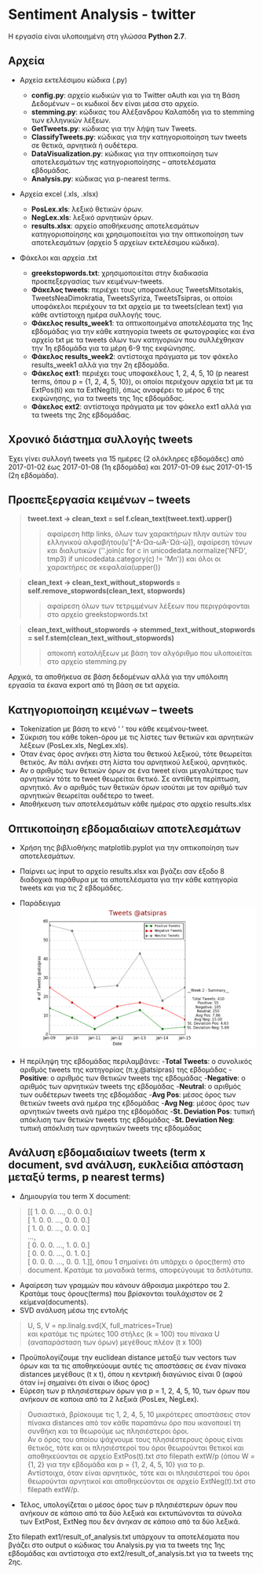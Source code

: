 # Sentiment Analysis - twitter

Η εργασία είναι υλοποιημένη στη γλώσσα **Python 2.7**.

## Αρχεία
- Αρχεία εκτελέσιμου κώδικα (.py)
  - **config.py**: αρχείο κωδικών για το Twitter oAuth και για τη Βάση Δεδομένων – οι κωδικοί δεν είναι μέσα στο αρχείο.
  - **stemming.py**: κώδικας του Αλέξανδρου Καλαπόδη για το stemming των ελληνικών λέξεων.
  - **GetTweets.py**: κώδικας για την λήψη των Tweets.
  - **ClassifyTweets.py**: κώδικας για την κατηγοριοποίηση των tweets σε θετικά, αρνητικά ή ουδέτερα.
  - **DataVisualization.py**: κώδικας για την οπτικοποίηση των αποτελεσμάτων της κατηγοριοποίησης – αποτελέσματα εβδομάδας.
  - **Analysis.py**: κώδικας για p-nearest terms.
    
- Αρχεία excel (.xls, .xlsx)
  - **PosLex.xls**: λεξικό θετικών όρων.
  - **NegLex.xls**: λεξικό αρνητικών όρων.
  - **results.xlsx**: αρχείο αποθήκευσης αποτελεσμάτων κατηγοριοποίησης και χρησιμοποιείται για την οπτικοποίηση των αποτελεσμάτων (αρχείο 5 αρχείων εκτελέσιμου κώδικα).
    
- Φάκελοι και αρχεία .txt
  - **greekstopwords.txt**: χρησιμοποιείται στην διαδικασία προεπεξεργασίας των κειμένων-tweets.
  - **Φάκελος tweets**: περιέχει τους υποφακέλους TweetsMitsotakis, TweetsNeaDimokratia, TweetsSyriza, TweetsTsipras, οι οποίοι υποφάκελοι περιέχουν τα txt αρχεία με τα tweets(clean text) για κάθε αντίστοιχη ημέρα συλλογής τους.
  - **Φάκελος results_week1**: τα οπτικοποιημένα αποτελέσματα της 1ης εβδομάδας για την κάθε κατηγορία tweets σε φωτογραφίες και ένα αρχείο txt με τα tweets όλων των κατηγοριών που συλλέχθηκαν την 1η εβδομάδα για τα μέρη 6-9 της εκφώνησης.
  - **Φάκελος results_week2**: αντίστοιχα πράγματα με τον φάκελο results_week1 αλλά για την 2η εβδομάδα.
  - **Φάκελος ext1**: περιέχει τους υποφακέλους 1, 2, 4, 5, 10 (p nearest terms, όπου p = {1, 2, 4, 5, 10}), οι οποίοι περιέχουν αρχεία txt με τα ExtPos(ti) και τα ExtNeg(ti), όπως αναφέρει το μέρος 6 της εκφώνησης, για τα tweets της 1ης εβδομάδας.
  - **Φάκελος ext2**: αντίστοιχα πράγματα με τον φάκελο ext1 αλλά για τα tweets της 2ης εβδομάδας.


## Χρονικό διάστημα συλλογής tweets
Έχει γίνει συλλογή tweets για 15 ημέρες (2 ολόκληρες εβδομάδες) από 2017-01-02 έως 2017-01-08 (1η εβδομάδα) και 2017-01-09 έως 2017-01-15 (2η εβδομάδα).

## Προεπεξεργασία κειμένων – tweets
> **tweet.text → clean_text = sel f.clean_text(tweet.text).upper()**
>>αφαίρεση http links, όλων των χαρακτήρων πλην αυτών του ελληνικού αλφαβήτου(u'[^Α-Ωα-ωΆ-Ώά-ώ]), αφαίρεση τόνων και διαλυτικών (''.join(c for c in unicodedata.normalize('NFD', tmp3) if unicodedata.category(c) != 'Mn')) και όλοι οι χαρακτήρες σε κεφαλαία(upper())

> **clean_text → clean_text_without_stopwords = self.remove_stopwords(clean_text, stopwords)**
>>αφαίρεση όλων των τετριμμένων λέξεων που περιγράφονται στο αρχείο greekstopwords.txt

> **clean_text_without_stopwords → stemmed_text_without_stopwords = sel f.stem(clean_text_without_stopwords)**
>>αποκοπή καταλήξεων με βάση τον αλγόριθμο που υλοποιείται στο αρχείο stemming.py

Αρχικά, τα αποθήκευα σε βάση δεδομένων αλλά για την υπόλοιπη
εργασία τα έκανα export από τη βάση σε txt αρχεία.

## Κατηγοριοποίηση κειμένων – tweets
- Tokenization με βάση το κενό ‘ ’ του κάθε κειμένου-tweet.
- Σύκριση του κάθε token-όρου με τις λίστες των θετικών και αρνητικών λέξεων (PosLex.xls, NegLex.xls).
- Όταν ένας όρος ανήκει στη λίστα του θετικού λεξικού, τότε θεωρείται θετικός. Αν πάλι ανήκει στη λίστα του αρνητικού λεξικού, αρνητικός.
- Αν ο αριθμός των θετικών όρων σε ένα tweet είναι μεγαλύτερος των αρνητικών τότε το tweet θεωρείται θετικό. Σε αντίθετη περίπτωση, αρνητικό. Αν ο αριθμός των θετικών όρων ισούται με τον αριθμό των αρνητικών θεωρείται ουδέτερο το tweet.
- Αποθήκευση των αποτελεσμάτων κάθε ημέρας στο αρχείo results.xlsx

## Οπτικοποίηση εβδομαδιαίων αποτελεσμάτων
- Χρήση της βιβλιοθήκης matplotlib.pyplot για την οπτικοποίηση των αποτελεσμάτων.

- Παίρνει ως input το αρχείο results.xlsx και βγάζει σαν έξοδο 8 διαδοχικά παράθυρα με τα αποτελέσματα για την κάθε κατηγορία tweets και για τις 2 εβδομάδες.

- Παράδειγμα
![alt tag](https://github.com/tomdim/ir_twitter_project/blob/master/results_week2/figure_tsipras.png)

- Η περίληψη της εβδομάδας περιλαμβάνει:
  -**Total Tweets**: ο συνολικός αριθμός tweets της κατηγορίας (π.χ.@atsipras) της εβδομάδας
  -**Positive**: ο αριθμός των θετικών tweets της εβδομάδας
  -**Negative**: ο αριθμός των αρνητικών tweets της εβδομάδας
  -**Neutral**: ο αριθμός των ουδέτερων tweets της εβδομάδας
  -**Avg Pos**: μέσος όρος των θετικών tweets ανά ημέρα της εβδομάδας
  -**Avg Neg**: μέσος όρος των αρνητικών tweets ανά ημέρα της εβδομάδας
  -**St. Deviation Pos**: τυπική απόκλιση των θετικών tweets της εβδομάδας
  -**St. Deviation Neg**: τυπική απόκλιση των αρνητικών tweets της εβδομάδας

## Ανάλυση εβδομαδιαίων tweets (term x document, svd ανάλυση, ευκλείδια απόσταση μεταξύ terms, p nearest terms)
- Δημιουργία του term X document:<br />
>[[ 1. 0. 0. ..., 0. 0. 0.]<br />
>[ 1. 0. 0. ..., 0. 0. 0.]<br />
>[ 1. 0. 0. ..., 0. 0. 0.]<br />
>...,<br />
>[ 0. 0. 0. ..., 1. 0. 0.]<br />
>[ 0. 0. 0. ..., 0. 1. 0.]<br />
>[ 0. 0. 0. ..., 0. 0. 1.]], όπου 1 σημαίνει ότι υπάρχει ο όρος(term) στο document. Κρατάμε τα μοναδικά terms, αποφεύγουμε τα διπλότυπα.<br />
- Αφαίρεση των γραμμών που κάνουν άθροισμα μικρότερο του 2. Κρατάμε τους όρους(terms) που βρίσκονται τουλάχιστον σε 2 κείμενα(documents).<br />
- SVD ανάλυση μέσω της εντολής <br />
>U, S, V = np.linalg.svd(X, full_matrices=True)<br />
>και κρατάμε τις πρώτες 100 στήλες (k = 100) του πίνακα U (αναπαράσταση των όρων) μεγέθους πλέον (t x 100)<br />
- Προϋπολογίζουμε την euclidean distance μεταξύ των vectors των όρων και τα τις αποθηκεύουμε αυτές τις αποστάσεις σε έναν πίνακα distances μεγέθους (t x t), όπου η κεντρική διαγώνιος είναι 0 (αφού όταν i=j σημαίνει ότι είναι ο ίδιος όρος)<br />
- Εύρεση των p πλησιέστερων όρων για p = 1, 2, 4, 5, 10, των όρων που ανήκουν σε καποια από τα 2 λεξικά (PosLex, NegLex).<br />
>Ουσιαστικά, βρίσκουμε τις 1, 2, 4, 5, 10 μικρότερες αποστάσεις στον πίνακα distances από τον κάθε παραπάνω όρο που ικανοποιεί τη συνθήκη και τα θεωρούμε ως πλησιέστεροι όροι.<br />
>Αν ο όρος του οποίου ψάχνουμε τους πλησιέστερους όρους είναι θετικός, τότε και οι πλησιέστεροί του όροι θεωρούνται θετικοί και αποθηκεύονται σε αρχείο ExtPos(t).txt στο filepath extW/p (όπου W = {1, 2} για την εβδομάδα και p = {1, 2, 4, 5, 10} για το p.<br />
>Αντίστοιχα, όταν είναι αρνητικός, τότε και οι πλησιέστεροί του όροι θεωρούνται αρνητικοί και αποθηκεύονται σε αρχείο ExtNeg(t).txt στο filepath extW/p.<br />
- Τέλος, υπολογίζεται ο μέσος όρος των p πλησιέστερων όρων που ανήκουν σε κάποιο από τα δύο λεξικά και εκτυπώνονται τα σύνολα των ExtPost, ExtNeg που δεν άνηκαν σε κάποιο από τα δύο λεξικά. <br />

Στο filepath ext1/result_of_analysis.txt υπάρχουν τα αποτελέσματα που βγάζει στο output o κώδικας του Analysis.py για τα tweets της 1ης εβδομάδας και αντίστοιχα στο ext2/result_of_analysis.txt για τα tweets της 2ης.

